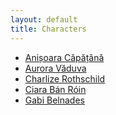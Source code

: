 ```yaml
---
layout: default
title: Characters
---
```


- [Anișoara Căpățână](characters/anișoara-căpățână.md)
- [Aurora Văduva](characters/aurora-văduva.md)
- [Charlize Rothschild](characters/charlize-rothschild.md)
- [Ciara Bán Róin](characters/ciara-bán-róin.md)
- [Gabi Belnades](characters/gabi-belnades.md)
<!--
- [First Middle Last](characters/first-middle-last.md)
-->